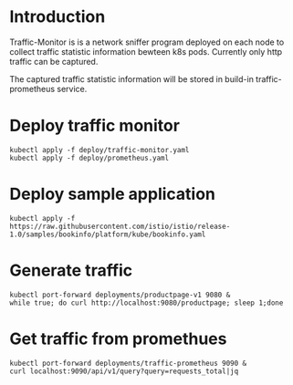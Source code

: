 # Introduction
  Traffic-Monitor is is a network sniffer program deployed on each node to collect traffic statistic information bewteen k8s pods. Currently only http traffic can be captured.

  The captured traffic statistic information will be stored in build-in traffic-prometheus service.

# Deploy traffic monitor
```
kubectl apply -f deploy/traffic-monitor.yaml
kubectl apply -f deploy/prometheus.yaml
```

# Deploy sample application
```
kubectl apply -f https://raw.githubusercontent.com/istio/istio/release-1.0/samples/bookinfo/platform/kube/bookinfo.yaml
```

# Generate traffic
```
kubectl port-forward deployments/productpage-v1 9080 &
while true; do curl http://localhost:9080/productpage; sleep 1;done
```

# Get traffic from promethues
```
kubectl port-forward deployments/traffic-prometheus 9090 &
curl localhost:9090/api/v1/query?query=requests_total|jq
```

